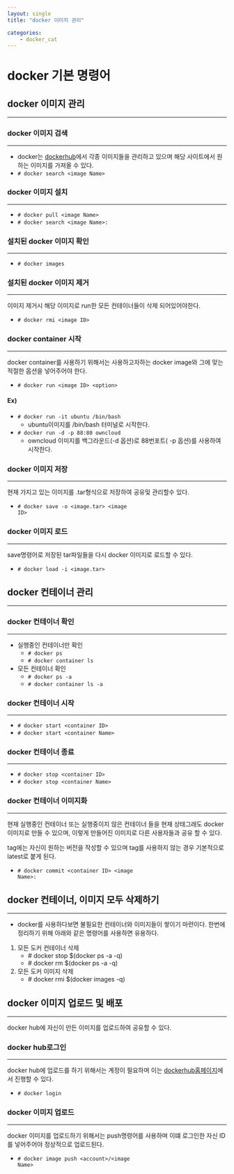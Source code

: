 ```yaml
---
layout: single
title: "docker 이미지 관리"

categories: 
    - docker_cat
---
```




# docker 기본 명령어


## docker 이미지 관리 

******



### docker 이미지 검색

------

- docker는 [dockerhub](https://hub.docker.com/)에서 각종 이미지들을 관리하고 있으며 해당 사이트에서 원하는 이미지를 가져올 수 있다.
- <code># docker search &lt;image Name&gt;</code>



### docker  이미지 설치 

------

- <code># docker pull &lt;image Name&gt;</code>
- <code># docker search &lt;image Name&gt;:<tag></code> 



### 설치된 docker 이미지 확인

------

- <code># docker images </code>



### 설치된 docker 이미지 제거

------

이미지 제거시 해당 이미지로 run한 모든 컨테이너들이 삭제 되어있어야한다.

- <code># docker rmi &lt;image ID&gt;</code>



### docker container 시작

------

docker container를 사용하기 위해서는 사용하고자하는 docker image와 그에 맞는 적절한 옵션을 넣어주어야 한다.

- <code># docker run &lt;image ID&gt; &lt;option&gt; </code>

#### Ex)

- <code># docker run -it ubuntu /bin/bash</code>
  - ubuntu이미지를 /bin/bash 터미널로 시작한다.
- <code># docker run -d -p 88:80 owncloud </code>
  - owncloud 이미지를 백그라운드(-d 옵션)로 88번포트( -p 옵션)를 사용하여 시작한다.



### docker 이미지 저장

------

현재 가지고 있는 이미지를 .tar형식으로 저장하여 공유및 관리할수 있다.

- <code># docker save -o &lt;image.tar&gt; &lt;image ID&gt;</code>



### docker 이미지 로드

------

save명령어로 저장된 tar파일들을 다시 docker 이미지로 로드할 수 있다.

- <code># docker load -i &lt;image.tar&gt;</code>



## docker 컨테이너  관리

------

### docker 컨테이너 확인

------

- 실행중인 컨테이너만 확인
  - <code># docker ps </code>
  - <code># docker container ls </code>
- 모든 컨테이너 확인 
  - <code># docker ps -a </code>
  - <code># docker container ls -a </code>

### docker 컨테이너 시작

------

- <code># docker start &lt;container ID&gt; </code>
- <code># docker start &lt;container Name&gt; </code>

### docker 컨테이너 종료

------

- <code># docker stop &lt;container ID&gt;</code>
- <code># docker stop &lt;container Name&gt;</code>



### docker 컨테이너 이미지화

------

현재 실행중인 컨테이너 또는 실행중이지 않은 컨테이너 들을 현재 상태그래도 docker 이미지로 만들 수 있으며, 이렇게 만들어진 이미지로 다른 사용자들과 공유 할 수 있다. 

tag에는 자신이 원하는 버전을 작성할 수 있으며 tag를 사용하지 않는 경우  기본적으로 latest로 붙게 된다.

- <code># docker commit &lt;container ID&gt; &lt;image Name&gt;:<tag></code> 

  

## docker 컨테이너, 이미지 모두 삭제하기 

------

- docker를 사용하다보면 불필요한 컨테이너와 이미지들이 쌓이기 마련이다. 한번에 정리하기 위해 아래와 같은 명령어를 사용하면 유용하다.

1. 모든 도커 컨테이너 삭제
   - <span># docker stop $(docker ps -a -q)</span>
   - <span># docker rm $(docker ps -a -q)</span>
2. 모든 도커 이미지 삭제
   - <span># docker rmi $(docker images -q) </span>



## docker  이미지 업로드 및 배포

------

docker hub에 자신이 만든 이미지를 업로드하여 공유할 수 있다.



### docker hub로그인

------

docker hub에 업로드를 하기 위해서는 계정이 필요하며 이는 [dockerhub홈페이지](https://hub.docker.com/)에서 진행할 수 있다.

- <code># docker login</code>



### docker 이미지 업로드

------

docker 이미지를 업로드하기 위해서는 push명령어를 사용하며 이떄 로그인한 자신 ID를  넣어주어야 정상적으로 업로드된다.

- <code># docker image push &lt;account&gt;/&lt;image Name&gt;</code>
